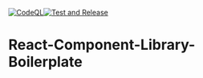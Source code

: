 [![CodeQL](https://github.com/JoniRinta-Kahila/reactTsComponentLibraryBoilerplate/actions/workflows/codeql-analysis.yml/badge.svg)](https://github.com/JoniRinta-Kahila/reactTsComponentLibraryBoilerplate/actions/workflows/codeql-analysis.yml)[![Test and Release](https://github.com/JoniRinta-Kahila/reactTsComponentLibraryBoilerplate/actions/workflows/ci.yml/badge.svg)](https://github.com/JoniRinta-Kahila/reactTsComponentLibraryBoilerplate/actions/workflows/ci.yml)
# React-Component-Library-Boilerplate
